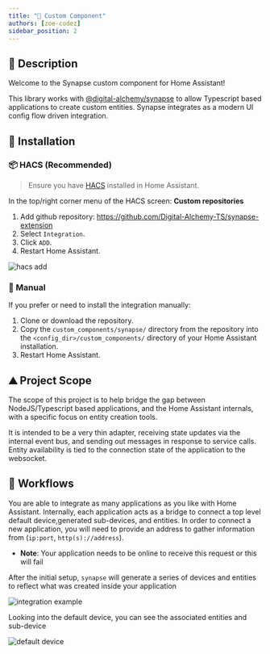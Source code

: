 ```yaml
---
title: "🧱 Custom Component"
authors: [zoe-codez]
sidebar_position: 2
---
```

## 📘 Description

Welcome to the Synapse custom component for Home Assistant!

This library works with [@digital-alchemy/synapse](/docs/home-automation/synapse) to allow Typescript based applications to create custom entities.
Synapse integrates as a modern UI config flow driven integration.

## 🚀 Installation

### 📦 HACS (Recommended)

> Ensure you have [HACS](https://hacs.xyz/) installed in Home Assistant.

In the top/right corner menu of the HACS screen: **Custom repositories**

1. Add github repository: https://github.com/Digital-Alchemy-TS/synapse-extension
2. Select `Integration`.
3. Click `ADD`.
4. Restart Home Assistant.

![hacs add](/img/hacs_add.png)

### 📁 Manual

If you prefer or need to install the integration manually:

1. Clone or download the repository.
2. Copy the `custom_components/synapse/` directory from the repository into the `<config_dir>/custom_components/` directory of your Home Assistant installation.
3. Restart Home Assistant.

## ⛰️ Project Scope

The scope of this project is to help bridge the gap between NodeJS/Typescript based applications, and the Home Assistant internals, with a specific focus on entity creation tools.

It is intended to be a very thin adapter, receiving state updates via the internal event bus, and sending out messages in response to service calls.
Entity availability is tied to the connection state of the application to the websocket.

## 🍝 Workflows

You are able to integrate as many applications as you like with Home Assistant.
Internally, each application acts as a bridge to connect a top level default device,generated sub-devices, and entities.
In order to connect a new application, you will need to provide an address to gather information from (`ip:port`, `http(s)://address`).

- **Note**: Your application needs to be online to receive this request or this will fail

After the initial setup, `synapse` will generate a series of devices and entities to reflect what was created inside your application

![integration example](/img/synapse_integration_example.png)

Looking into the default device, you can see the associated entities and sub-device

![default device](/img/synapse_default_device.png)
